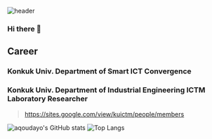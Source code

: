 ![header](https://capsule-render.vercel.app/api?type=wave&color=auto&height=300&section=header&text=Aqoudayo's%20Workspace&fontSize=55)

### Hi there 👋 </br>
## Career
### Konkuk Univ. Department of Smart ICT Convergence
### Konkuk Univ. Department of Industrial Engineering ICTM Laboratory Researcher
> https://sites.google.com/view/kuictm/people/members


![aqoudayo's GitHub stats](https://github-readme-stats.vercel.app/api?aqoudayo=anuraghazra&show_icons=true&theme=radical)
![Top Langs](https://github-readme-stats.vercel.app/api/top-langs/?aqoudayo=anuraghazra&layout=compact)

<!--
**aqoudayo/aqoudayo** is a ✨ _special_ ✨ repository because its `README.md` (this file) appears on your GitHub profile.

Here are some ideas to get you started:

- 🔭 I’m currently working on ...
- 🌱 I’m currently learning ...
- 👯 I’m looking to collaborate on ...
- 🤔 I’m looking for help with ...
- 💬 Ask me about ...
- 📫 How to reach me: ...
- 😄 Pronouns: ...
- ⚡ Fun fact: ...
-->
